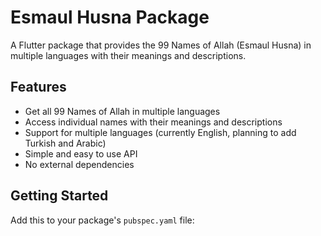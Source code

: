 # Esmaul Husna Package

A Flutter package that provides the 99 Names of Allah (Esmaul Husna) in multiple languages with their meanings and descriptions.

## Features

- Get all 99 Names of Allah in multiple languages
- Access individual names with their meanings and descriptions
- Support for multiple languages (currently English, planning to add Turkish and Arabic)
- Simple and easy to use API
- No external dependencies

## Getting Started

Add this to your package's `pubspec.yaml` file:





